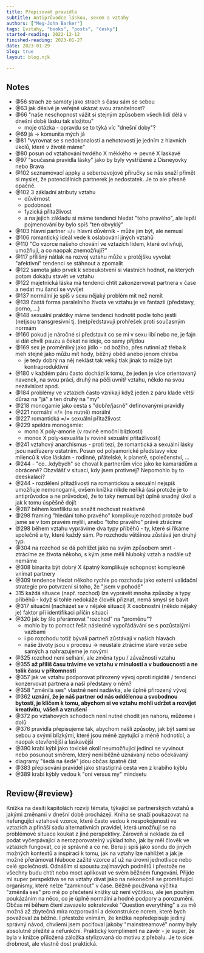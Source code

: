 ```yaml
---
title: Přepisovat pravidla
subtitle: Antiprůvodce láskou, sexem a vztahy
authors: ["Meg-John Barker"]
tags: [vztahy, "books", "posts", "česky"]
started-reading: 2022-12-12
finished-reading: 2023-01-27
date: 2023-01-29
blog: true
layout: blog.njk

---
```


<div id="notes">

## Notes

- @56 strach ze samoty jako strach s času sám se sebou
- @63 jak děsivé je veřejně ukázat svou zranitelnost?
- @66 "naše neschopnost vážit si stejným způsobem všech lidí dělá v dnešní době lásku tak složitou"
  - moje otázka - opravdu se to týká víc "dnešní doby"?
- @69 já -> komunita mých já
- @81 "vyrovnat se s nedokonalostí a nehotovostí je jedním z hlavních úkolů, které v životě máme"
- @80 posun od vztahování tvrdého X měkkého -> pevné X laskavé
- @97 "současná pravidla lásky" jako by byly vystřižené z Disneyovky nebo Brava
- @102 seznamovací appky a seberozvojové příručky se nás snaží přimět si myslet, že potenciálních partnerek je nedostatek. Je to ale přesně opačně.
- @102 3 základní atributy vztahu
  - důvěrnost
  - podobnost
  - fyzická přitažlivost
  - a na jejich základu si máme tendenci hledat "toho pravého", ale lepší pojmenování by bylo spíš "ten obvyklý"
- @103 hlavní partner =/= hlavní důvěrník - může jím být, ale nemusí
- @106 romantický ideál vede k oslabování jiných vztahů
- @110 "Co vzorce našeho chování ve vztazích lidem, které ovlivňují, umožňují, a co naopak znemožňují?"
- @117 přílišný nátlak na rozvoj vztahu může v protějšku vyvolat "afektivní" tendenci se stáhnout a zpomalit
- @122 samota jako prvek k sebeukotvení si vlastních hodnot, na kterých potom dokážu stavět ve vztahu
- @122 majetnická láska má tendenci chtít zakonzervovat partnera v čase a nedat mu šanci se vyvíjet
- @137 normální je spíš v sexu nějaký problém mít než nemít
- @139 častá forma paralelního života ve vztahu je ve fantazii (představy, porno, ...)
- @148 sexuální praktiky máme tendenci hodnotit podle toho jestli (ne)jsou transgresivní tj. (ne)představují prohřešek proti současným normám
- @160 pokud je náročné si představit co se mi v sexu líbí nebo ne, je fajn si dát chvíli pauzu a čekat na ideje, co samy přijdou
- @169 sex je proměnlivý jako jídlo - od božího, přes rutinní až třeba k meh stejně jako můžu mít hody, běžný oběd anebo jenom chleba
  - je tedy dobrý na něj neklást tak velký tlak jinak to může být kontraproduktivní
- @180 v každém páru často dochází k tomu, že jeden je více orientovaný navenek, na svou práci, druhý na péči uvnitř vztahu, někdo na svou nezávislost apod.
- @184 problémy ve vztazích často vznikají když jeden z páru klade větší důraz na "já" a ten druhý na "my"
- @218 monogamie jako cesta s "dobře/jasně" definovanými pravidly
- @221 normální =/= (ne nutně) morální
- @227 romantická =/= sexuální přitažlivost
- @229 spektra monogamie:
  - mono X poly-amorie (v rovině emoční blízkosti)
  - monox X poly-sexualita (v rovině sexuální přitažlivosti)
- @241 vztahový anarchismus - proti tezi, že romantická a sexuální lásky jsou nadřazeny ostatním. Posun od polyamorické představy více milenců k více láskám - rodinné, přátelské, k planetě, společenství, ...
- @244 - "co...kdybych" se choval k partnerům více jako ke kamarádům a obráceně? Obzvlášť v situaci, kdy jsem protivnej? Nepomohlo by to deeskalaci?
- @244 - rozdělení přitažlivosti na romantickou a sexuální nejspíš umožňuje nemonogamii, ovšem knížka nikde neříká (asi protože je to antiprůvodce a ne průvodce), že to taky nemusí být úplně snadný úkol a jak k tomu úspěšně dojít
- @287 během konfliktu se snažit nechovat reaktivně
- @298 framing "hledání toho pravého" komplikuje rozchod protože buď jsme se v tom pravém mýlili, anebo "toho pravého" právě ztrácíme
- @298 během vztahu vyprávíme dva typy příběhů - ty, které si říkáme společně a ty, které každý sám. Po rozchodu většinou zůstává jen druhý typ.
- @304 na rozchod se dá pohlížet jako na svým způsobem smrt - ztrácíme ze života někoho, s kým jsme měli hluboký vztah a nadále už nemáme
- @308 binarita být dobrý X špatný komplikuje schopnost komplexně vnímat partnery
- @309 tendence hledat někoho rychle po rozchodu jako externí validační strategie pro potvrzení si toho, že "jsem v pohodě"
- 315 každá situace (např. rozchod) lze vyprávět mnoha způsoby a typy přiběhů - když si tohle nedokáže člověk přiznat, nemá smysl se bavit
- @317 situační (nacházet se v nějaké situaci) X osobnostní (někdo nějaký je) faktor při identifikaci příčin situací
- @320 jak by šlo přerámovat "rozchod" na "proměnu"?
  - mohlo by to pomoct řešit následné vypořádávání se s pozůstalými vazbami
  - i po rozchodu totiž bývalí partneři zůstávají v našich hlavách
  - naše životy jsou v procesu -> neustále ztrácíme staré verze sebe samých a nahrazujeme je novými
- @325 rozchod není selhání, ale změna typu / závažnosti vztahu
- @355 **až příliš času trávíme ve vztahu v minulosti a v budoucnosti a ne tolik času v přítomnosti**
- @357 jak ve vztahu podporovat přirozený vývoj oproti rigiditě / tendenci konzervovat partnera a naší představy o něm?
- @358 "změnila ses" vlastně není nadávka, ale úplně přirozený vývoj
- @362 **uznání, že je náš partner od nás oddělenou a svobodnou bytostí, je klíčem k tomu, abychom si ve vztahu mohli udržet a rozvíjet kreativitu, vášeň a vzrušení**
- @372 po vztahových schodech není nutné chodit jen nahoru, můžeme i dolů
- @376 pravidla přepisujeme tak, abychom našli způsoby, jak být sami se sebou a svými blízkými, které jsou méně zpytující a méně hodnotící, a naopak otevřenější a laskavější
- @390 krabí kýbl jako toxické okolí neumožňující jedinci se vyvinout nebo posunout směrem, který není běžně uznávaný nebo očekávaný
- diagramy "šedá na šedé" jdou občas špatně číst
- @383 přepisování pravidel jako strastiplná cesta ven z krabího kýblu
- @389 krabí kýbly vedou k "oni versus my" mindsetu

</div>

## Review{#review}

Knížka na desíti kapitolách rozvíjí témata, týkající se partnerských vztahů a jakými změnami v dnešní době procházejí. Kniha se snaží poukazovat na nefungující vztahové vzorce, které často vedou k nespokojenosti ve vztazích a přináší sadu alternativních pravidel, která umožňují se na problémové situace koukat z jiné perspektivy.
Zároveň si neklade za cíl podat vyčerpávající a nerozporovatelný výklad toho, jak by měl člověk ve vztazích fungovat, co je správně a co ne. Beru ji spíš jako sondu do jiných možných kontextů a inspiraci k tomu, jak na vztahy lze nahlížet a jak je možné přerámovat hluboce zažité vzorce ať už na úrovni jednotlivce nebo celé společnosti.
Odnáším si spoustu zajímavých podnětů i přestože ne všechny budu chtít nebo moct aplikovat ve svém běžném fungování. Přijde mi super perspektiva se na vztahy dívat jako na nekonečně se proměňující organismy, které nelze "zamknout" v čase. Běžně používaná výčitka "změnila ses" pro mě po přečetení knížky už není výčitkou, ale jen pouhým poukázáním na něco, co je úplně normální a hodné podpory a porozumění.
Občas mi během čtení zavazelo sokratovské "Question everything" a za mě možná až zbytečná míra rozporování a dekonstrukce norem, které bych považoval za běžné. I přestože vnímám, že knížka nepředepisuje jediný správný návod, chvíiemi jsem pociťoval jakoby "mainstreamové" normy byly absolutně přežité a nefunkční.
Praktický kompliment na závěr - je super, že byla v knížce přiložená záložka stylizovaná do motivu z přebalu. Je to sice drobnost, ale vlastně dost praktická.
